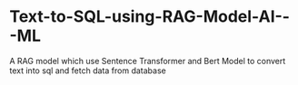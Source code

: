 # Text-to-SQL-using-RAG-Model-AI---ML
A RAG model which use Sentence Transformer and Bert Model to convert text into sql and fetch data from database
